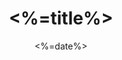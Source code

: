 ---
layout: <%=layout%>
title: <%=title%>
date: <%=date%>
cover: 
top: 
tags: 
categories: 
# author: @Remsait
---